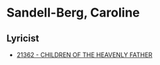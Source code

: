 # Sandell-Berg, Caroline

## Lyricist

- [21362 - CHILDREN OF THE HEAVENLY FATHER](/hymns/21362.md)

